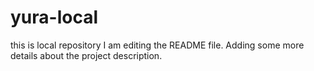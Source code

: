 # yura-local
this is local repository
I am editing the README file. Adding some more details about the project description.
